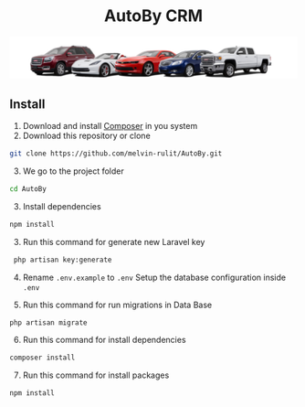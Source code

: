 <h1 align="center">AutoBy CRM</h1>
<img src="https://github.com/melvin-rulit/First-Crm/blob/master/public/images/AutoBy.png">

## Install
1) Download and install <a href="https://getcomposer.org/download/" target="_blank">Composer</a> in you system
2) Download this repository or clone
```sh
git clone https://github.com/melvin-rulit/AutoBy.git
```
3) We go to the project folder
```sh
cd AutoBy
```
3) Install dependencies
```sh
npm install
```
3) Run this command for generate new Laravel key
```sh
 php artisan key:generate
```
4) Rename ```.env.example``` to ```.env``` Setup the database configuration inside ```.env```
   
5) Run this command for run migrations in Data Base
```sh
php artisan migrate
```
6) Run this command for install dependencies
```sh
composer install
```
7) Run this command for install packages
```sh
npm install
```
